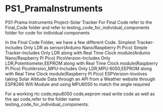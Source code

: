 # PS1_PramaInstruments
PS1-Prama Instruments
Project-Solar Tracker
For Final Code refer to the Final_Code folder and refer to testing_code_for_individual_components folder for code for individual components 

In the Final Code Folder, we have a few different Code.
Simplest Tracker-Includes Only LDR as sensor(Arduino Nano/Raspberry Pi Pico)
Simple Tracker-Includes Only LDR along with Real Time Clock module(Arduino Nano/Raspberry Pi Pico)
PicoVersion-Includes Only LDR,Potentiometer,EEPROM along with Real Time Clock module(Raspberry Pi Pico)
PicoVersion_MPU-Includes Only LDR,MPU 6050,EEPROM along with Real Time Clock module(Raspberry Pi Pico)
ESPVersion-Involves taking Solar Altitude Data through an API from a Weather website through ESP8266 Wifi Module and using MPU6050 to match the angle required


For a working rtc code,mpu6050 code,eeprom read write code as well as the api code,refer to the folder name testing_code_for_individual_components.